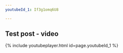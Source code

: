 ```yaml
---
youtubeId_1: If3g1omq6U8

---
```


<h2> Test post - video </h2>

{% include youtubeplayer.html id=page.youtubeId_1 %}
